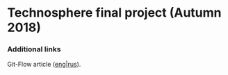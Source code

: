 # Technosphere final project (Autumn 2018)

### Additional links
Git-Flow article ([eng](https://nvie.com/posts/a-successful-git-branching-model/)|[rus](https://habr.com/post/106912/)).
